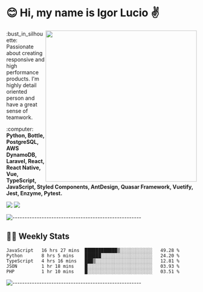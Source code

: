 # :blush: Hi, my name is Igor Lucio :v:

<img src="https://github-readme-stats.vercel.app/api?username=iguit0&show_icons=true&count_private=true&theme=tokyonight" min-width="400px" max-width="400px" width="400px" align="right" />

<p align="left"> 
  :bust_in_silhouette: Passionate about creating responsive and high performance products.
  I'm highly detail oriented person and have a great sense of teamwork.
</p>

<p align="left">
  :computer: <strong>Python, Bottle, PostgreSQL, AWS DynamoDB, Laravel, React, React Native, Vue, TypeScript, JavaScript, Styled Components, AntDesign, Quasar Framework, Vuetify, Jest, Enzyme, Pytest.</strong>
</p>

<p align="left">
  <a href="https://www.linkedin.com/in/igor-lucio-alves" target="_blank" rel="noopener noreferrer" alt="Linkedin">
  <img src="https://img.shields.io/badge/LinkedIn-0077B5?style=for-the-badge&logo=linkedin&logoColor=white" /></a>

  <a href="https://t.me/iguit0" target="_blank" rel="noopener noreferrer" alt="Telegram">
  <img src="https://img.shields.io/badge/Telegram-2CA5E0?style=for-the-badge&logo=telegram&logoColor=white" /></a>
</p>

![-----------------------------------------------------](https://raw.githubusercontent.com/andreasbm/readme/master/assets/lines/aqua.png)

## :man_technologist: Weekly Stats
<!--START_SECTION:waka-->
```text
JavaScript   16 hrs 27 mins  ████████████▒░░░░░░░░░░░░   49.28 % 
Python       8 hrs 5 mins    ██████░░░░░░░░░░░░░░░░░░░   24.20 % 
TypeScript   4 hrs 16 mins   ███▒░░░░░░░░░░░░░░░░░░░░░   12.81 % 
JSON         1 hr 18 mins    █░░░░░░░░░░░░░░░░░░░░░░░░   03.93 % 
PHP          1 hr 10 mins    █░░░░░░░░░░░░░░░░░░░░░░░░   03.51 % 
```
<!--END_SECTION:waka-->
![-----------------------------------------------------](https://raw.githubusercontent.com/andreasbm/readme/master/assets/lines/aqua.png)

